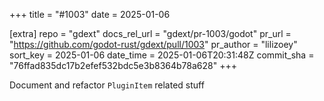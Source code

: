 +++
title = "#1003"
date = 2025-01-06

[extra]
repo = "gdext"
docs_rel_url = "gdext/pr-1003/godot"
pr_url = "https://github.com/godot-rust/gdext/pull/1003"
pr_author = "lilizoey"
sort_key = 2025-01-06
date_time = 2025-01-06T20:31:48Z
commit_sha = "76ffad835dc17b2efef532bdc5e3b8364b78a628"
+++

Document and refactor `PluginItem` related stuff
